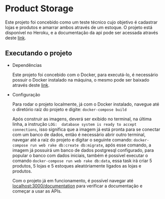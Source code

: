 # Product Storage

Este projeto foi concebido como um teste técnico cujo objetivo é cadastrar lojas e produtos e amarrar ambos através de um estoque.
O projeto está disponível no Heroku, e a documentação da api pode ser acessada através deste [link](https://radiant-plateau-23828.herokuapp.com/documentation).

## Executando o projeto
* Dependências  

  Este projeto foi concebido com o Docker, para executá-lo, é necessário possuir o Docker instalado na máquina, o mesmo pode ser baixado através deste [link](https://docs.docker.com/get-docker/).

* Configuração

  Para rodar o projeto localmente, já com o Docker instalado, navegue até o diretório raíz do projeto e digite: `docker-compose build`

  Após construir as imagens, deverá ser exibido no terminal, na última linha, a instrução `LOG:  database system is ready to accept connections`, isso significa que a imagem já está pronta para se conectar com um banco de dados, então é necessário abrir outro terminal, navegar até a raíz do projeto e digitar o seguinte comando: `docker-compose run web rake db:create db:migrate`, após esse comando, a imagem já possuirá um banco de dados postgresql configurado, para popular o banco com dados iniciais, também é possível executar o comando `docker-compose run web rake db:data`, essa task irá criar 5 produtos, 5 lojas e 5 estoques aleatóriamente ligados as lojas e produtos.
  
  Com o projeto já em funcionamento, é possível navegar até [localhost:3000/documentation](http:\\localhost:3000/documentation) para verificar a documentação e começar a usar as APIs.

